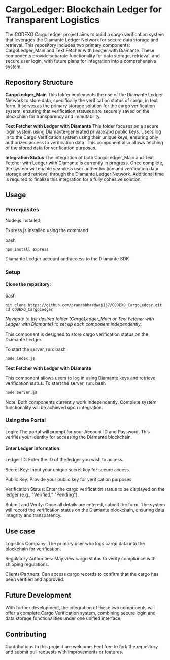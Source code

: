 # CargoLedger: Blockchain Ledger for Transparent Logistics
The CODEXO CargoLedger project aims to build a cargo verification system that leverages the Diamante Ledger Network for secure data storage and retrieval. This repository includes two primary components: CargoLedger_Main and Text Fetcher with Ledger with Diamante. These components provide separate functionality for data storage, retrieval, and secure user login, with future plans for integration into a comprehensive system.

## Repository Structure
**CargoLedger_Main**
This folder implements the use of the Diamante Ledger Network to store data, specifically the verification status of cargo, in text form. It serves as the primary storage solution for the cargo verification system, ensuring that verification statuses are securely saved on the blockchain for transparency and immutability.

**Text Fetcher with Ledger with Diamante**
This folder focuses on a secure login system using Diamante-generated private and public keys. Users log in to the Cargo Verification system using their unique keys, ensuring only authorized access to verification data. This component also allows fetching of the stored data for verification purposes.

**Integration Status**
The integration of both CargoLedger_Main and Text Fetcher with Ledger with Diamante is currently in progress. Once complete, the system will enable seamless user authentication and verification data storage and retrieval through the Diamante Ledger Network. Additional time is required to finalize this integration for a fully cohesive solution.

## Usage
### Prerequisites
Node.js installed

Express.js installed using the command

bash

    npm install express

Diamante Ledger account and access to the Diamante SDK

### Setup
#### Clone the repository:

bash

    git clone https://github.com/pranabbhardwaj137/CODEXO_CargoLedger.git
    cd CODEXO_CargoLedger
    
*Navigate to the desired folder (CargoLedger_Main or Text Fetcher with Ledger with Diamante) to set up each component independently.*


This component is designed to store cargo verification status on the Diamante Ledger.

To start the server, run:
bash

    node index.js

**Text Fetcher with Ledger with Diamante**

This component allows users to log in using Diamante keys and retrieve verification status.
To start the server, run:
bash

    node server.js

Note: Both components currently work independently. Complete system functionality will be achieved upon integration.

### Using the Portal

Login: The portal will prompt for your Account ID and Password. This verifies your identity for accessing the Diamante blockchain.

#### Enter Ledger Information:

Ledger ID: Enter the ID of the ledger you wish to access.

Secret Key: Input your unique secret key for secure access.

Public Key: Provide your public key for verification purposes.

Verification Status: Enter the cargo verification status to be displayed on the ledger (e.g., "Verified," "Pending").

Submit and Verify: Once all details are entered, submit the form. The system will record the verification status on the Diamante blockchain, ensuring data integrity and transparency.


## Use case
Logistics Company: The primary user who logs cargo data into the blockchain for verification.

Regulatory Authorities: May view cargo status to verify compliance with shipping regulations.

Clients/Partners: Can access cargo records to confirm that the cargo has been verified and approved.


## Future Development
With further development, the integration of these two components will offer a complete Cargo Verification system, combining secure login and data storage functionalities under one unified interface.

## Contributing
Contributions to this project are welcome. Feel free to fork the repository and submit pull requests with improvements or features.
